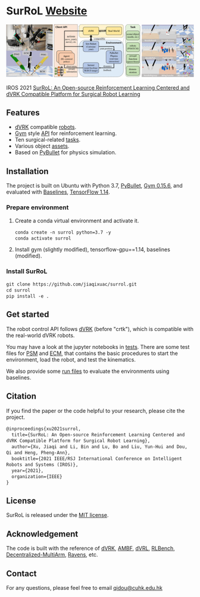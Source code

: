 # SurRoL [Website](https://med-air.github.io/SurRoL/)

<p align="center">
   <img src="resources/img/surrol-overview.png" alt="SurRoL"/>
</p>

IROS 2021 [SurRoL: An Open-source Reinforcement Learning Centered and dVRK Compatible Platform for Surgical Robot Learning](https://arxiv.org/abs/2108.13035)

## Features

- [dVRK](https://github.com/jhu-dvrk/sawIntuitiveResearchKit/wiki) compatible [robots](./surrol/robots).
- [Gym](https://github.com/openai/gym) style [API](./surrol/gym) for reinforcement learning.
- Ten surgical-related [tasks](./surrol/tasks).
- Various object [assets](./surrol/assets).
- Based on [PyBullet]((https://github.com/bulletphysics/bullet3)) for physics simulation.

## Installation

The project is built on Ubuntu with Python 3.7,
[PyBullet](https://github.com/bulletphysics/bullet3),
[Gym 0.15.6](https://github.com/openai/gym/releases/tag/0.15.6),
and evaluated with [Baselines](https://github.com/openai/baselines),
[TensorFlow 1.14](https://www.tensorflow.org/install/pip).

### Prepare environment

1. Create a conda virtual environment and activate it.

    ```shell
    conda create -n surrol python=3.7 -y
    conda activate surrol
    ```

2. Install gym (slightly modified), tensorflow-gpu==1.14, baselines (modified).

### Install SurRoL

```shell
git clone https://github.com/jiaqixuac/surrol.git
cd surrol
pip install -e .
```

## Get started

The robot control API follows [dVRK](https://github.com/jhu-dvrk/dvrk-ros/tree/master/dvrk_python/src/dvrk)
(before "crtk"), which is compatible with the real-world dVRK robots.

You may have a look at the jupyter notebooks in [tests](./tests).
There are some test files for [PSM](./tests/test_psm.ipynb) and [ECM](./tests/test_ecm.ipynb),
that contains the basic procedures to start the environment, load the robot, and test the kinematics.

We also provide some [run files](./run) to evaluate the environments using baselines.

## Citation

If you find the paper or the code helpful to your research, please cite the project.

```
@inproceedings{xu2021surrol,
  title={SurRoL: An Open-source Reinforcement Learning Centered and dVRK Compatible Platform for Surgical Robot Learning},
  author={Xu, Jiaqi and Li, Bin and Lu, Bo and Liu, Yun-Hui and Dou, Qi and Heng, Pheng-Ann},
  booktitle={2021 IEEE/RSJ International Conference on Intelligent Robots and Systems (IROS)},
  year={2021},
  organization={IEEE}
}
```
## License

SurRoL is released under the [MIT license](LICENSE).

## Acknowledgement

The code is built with the reference of [dVRK](https://github.com/jhu-dvrk/sawIntuitiveResearchKit/wiki),
[AMBF](https://github.com/WPI-AIM/ambf),
[dVRL](https://github.com/ucsdarclab/dVRL),
[RLBench](https://github.com/stepjam/RLBench),
[Decentralized-MultiArm](https://github.com/columbia-ai-robotics/decentralized-multiarm),
[Ravens](https://github.com/google-research/ravens), etc.


## Contact
For any questions, please feel free to email <a href="mailto:qidou@cuhk.edu.hk">qidou@cuhk.edu.hk</a>
